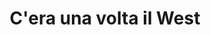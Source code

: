 ---
layout: post
title: C'era una volta il West
director: Sergio Leone
year: 1968
cover: https://images.mubicdn.net/images/film/166/cache-8008-1676564889/image-w1280.jpg
imdb250: true
---